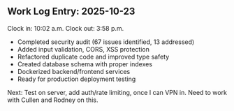 ## Work Log Entry: 2025-10-23

Clock in: 10:02 a.m.
Clock out: 3:58 p.m.

- Completed security audit (67 issues identified, 13 addressed)
- Added input validation, CORS, XSS protection
- Refactored duplicate code and improved type safety
- Created database schema with proper indexes
- Dockerized backend/frontend services
- Ready for production deployment testing

Next: Test on server, add auth/rate limiting, once I can VPN in. Need to work with Cullen and Rodney on this. 